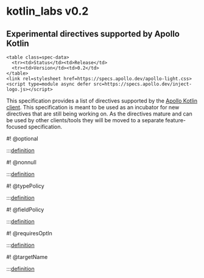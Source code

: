 # kotlin_labs v0.2

<h2>Experimental directives supported by Apollo Kotlin</h2>

```raw html
<table class=spec-data>
  <tr><td>Status</td><td>Release</td>
  <tr><td>Version</td><td>0.2</td>
</table>
<link rel=stylesheet href=https://specs.apollo.dev/apollo-light.css>
<script type=module async defer src=https://specs.apollo.dev/inject-logo.js></script>
```

This specification provides a list of directives supported by the [Apollo Kotlin client](https://github.com/apollographql/apollo-kotlin). This specification is meant to be used as an incubator for new directives that are still being working on. As the directives mature and can be used by other clients/tools they will be moved to a separate feature-focused specification. 

#! @optional

:::[definition](kotlin_labs-v0.2.graphql#@optional)

#! @nonnull

:::[definition](kotlin_labs-v0.2.graphql#@nonnull)

#! @typePolicy

:::[definition](kotlin_labs-v0.2.graphql#@typePolicy)

#! @fieldPolicy

:::[definition](kotlin_labs-v0.2.graphql#@fieldPolicy)

#! @requiresOptIn

:::[definition](kotlin_labs-v0.2.graphql#@requiresOptIn)

#! @targetName

:::[definition](kotlin_labs-v0.2.graphql#@targetName)

